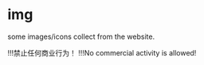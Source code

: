 # img
some images/icons collect from the website.

!!!禁止任何商业行为！
!!!No commercial activity is allowed!
